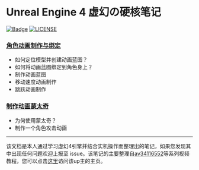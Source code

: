 # Unreal Engine 4 虚幻の硬核笔记

[![Badge](https://img.shields.io/badge/link-996.icu-%23FF4D5B.svg?style=flat-square)](https://996.icu/#/en_US)
[![LICENSE](https://img.shields.io/badge/license-Anti%20996-blue.svg?style=flat-square)](https://github.com/996icu/996.ICU/blob/master/LICENSE)

### [角色动画制作与绑定](https://github.com/YiLiuNat/UnrealEngine4_Notes/blob/master/03.AnmBind.md)
* 如何定位模型并创建动画蓝图？
* 如何将动画蓝图绑定到角色身上？
* 制作动画蓝图
* 移动速度动画制作
* 跳跃动画制作

### [制作动画蒙太奇](https://github.com/YiLiuNat/UnrealEngine4_Notes)
* 为何使用蒙太奇？
* 制作一个角色攻击动画

---
该文档是本人通过学习虚幻4引擎并结合实机操作而整理出的笔记，如果您发现其中出现任何问题欢迎上报至 issue。该笔记的主要整理自[av34116552](https://github.com/YiLiuNat/UnrealEngine4_Notes)等系列视频教程，您可以点击[这里](https://space.bilibili.com/50247468)访问该up主的主页。